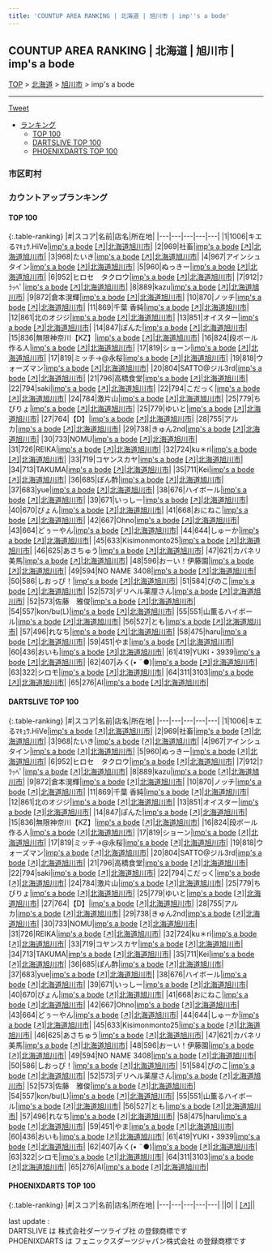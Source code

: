 ```yaml
---
title: 'COUNTUP AREA RANKING | 北海道 | 旭川市 | imp''s a bode'
---
```

## COUNTUP AREA RANKING | 北海道 | 旭川市 | imp's a bode

[TOP](/darts/rank/) > [北海道](/darts/rank/北海道/) > [旭川市](/darts/rank/北海道/旭川市/) > imp's a bode

___

<a href="https://twitter.com/share?ref_src=twsrc%5Etfw" data-text="COUNTUP AREA RANKING | 北海道旭川市imp's a bode" class="twitter-share-button" data-hashtags="DARTSLIVE,PHOENIXDARTS,darts,ダーツ" data-show-count="false">Tweet</a>

* [ランキング](#カウントアップランキング)
    * [TOP 100](#top-100)
    * [DARTSLIVE TOP 100](#dartslive-top-100)
    * [PHOENIXDARTS TOP 100](#phoenixdarts-top-100)

### 市区町村

<ul>

</ul>

### カウントアップランキング

#### TOP 100



{:.table-ranking}
|#|スコア|名前|店名|所在地|
|---|---|---|---|---|
|1|1006|<span class="rank-name-dl">キエるﾏｷｭｳ.HiVe</span>|<a href="/darts/rank/shops/2ed3b1520d9a834f0d9b047a20a7ba1e.html">imp's a bode</a> <a href="https://search.dartslive.com/jp/shop/2ed3b1520d9a834f0d9b047a20a7ba1e">[↗]</a>|<a href="/darts/rank/北海道/旭川市">北海道旭川市</a>|
|2|969|<span class="rank-name-dl">社畜</span>|<a href="/darts/rank/shops/2ed3b1520d9a834f0d9b047a20a7ba1e.html">imp's a bode</a> <a href="https://search.dartslive.com/jp/shop/2ed3b1520d9a834f0d9b047a20a7ba1e">[↗]</a>|<a href="/darts/rank/北海道/旭川市">北海道旭川市</a>|
|3|968|<span class="rank-name-dl">たいき</span>|<a href="/darts/rank/shops/2ed3b1520d9a834f0d9b047a20a7ba1e.html">imp's a bode</a> <a href="https://search.dartslive.com/jp/shop/2ed3b1520d9a834f0d9b047a20a7ba1e">[↗]</a>|<a href="/darts/rank/北海道/旭川市">北海道旭川市</a>|
|4|967|<span class="rank-name-dl">アインシュタイン</span>|<a href="/darts/rank/shops/2ed3b1520d9a834f0d9b047a20a7ba1e.html">imp's a bode</a> <a href="https://search.dartslive.com/jp/shop/2ed3b1520d9a834f0d9b047a20a7ba1e">[↗]</a>|<a href="/darts/rank/北海道/旭川市">北海道旭川市</a>|
|5|960|<span class="rank-name-dl">ぬっきー</span>|<a href="/darts/rank/shops/2ed3b1520d9a834f0d9b047a20a7ba1e.html">imp's a bode</a> <a href="https://search.dartslive.com/jp/shop/2ed3b1520d9a834f0d9b047a20a7ba1e">[↗]</a>|<a href="/darts/rank/北海道/旭川市">北海道旭川市</a>|
|6|952|<span class="rank-name-dl">ヒロセ　タクロウ</span>|<a href="/darts/rank/shops/2ed3b1520d9a834f0d9b047a20a7ba1e.html">imp's a bode</a> <a href="https://search.dartslive.com/jp/shop/2ed3b1520d9a834f0d9b047a20a7ba1e">[↗]</a>|<a href="/darts/rank/北海道/旭川市">北海道旭川市</a>|
|7|912|<span class="rank-name-dl">ﾌﾗｯﾍﾟ</span>|<a href="/darts/rank/shops/2ed3b1520d9a834f0d9b047a20a7ba1e.html">imp's a bode</a> <a href="https://search.dartslive.com/jp/shop/2ed3b1520d9a834f0d9b047a20a7ba1e">[↗]</a>|<a href="/darts/rank/北海道/旭川市">北海道旭川市</a>|
|8|889|<span class="rank-name-dl">kazu</span>|<a href="/darts/rank/shops/2ed3b1520d9a834f0d9b047a20a7ba1e.html">imp's a bode</a> <a href="https://search.dartslive.com/jp/shop/2ed3b1520d9a834f0d9b047a20a7ba1e">[↗]</a>|<a href="/darts/rank/北海道/旭川市">北海道旭川市</a>|
|9|872|<span class="rank-name-dl">倉本滉輝</span>|<a href="/darts/rank/shops/2ed3b1520d9a834f0d9b047a20a7ba1e.html">imp's a bode</a> <a href="https://search.dartslive.com/jp/shop/2ed3b1520d9a834f0d9b047a20a7ba1e">[↗]</a>|<a href="/darts/rank/北海道/旭川市">北海道旭川市</a>|
|10|870|<span class="rank-name-dl">ノッチ</span>|<a href="/darts/rank/shops/2ed3b1520d9a834f0d9b047a20a7ba1e.html">imp's a bode</a> <a href="https://search.dartslive.com/jp/shop/2ed3b1520d9a834f0d9b047a20a7ba1e">[↗]</a>|<a href="/darts/rank/北海道/旭川市">北海道旭川市</a>|
|11|869|<span class="rank-name-dl">千葉 香純</span>|<a href="/darts/rank/shops/2ed3b1520d9a834f0d9b047a20a7ba1e.html">imp's a bode</a> <a href="https://search.dartslive.com/jp/shop/2ed3b1520d9a834f0d9b047a20a7ba1e">[↗]</a>|<a href="/darts/rank/北海道/旭川市">北海道旭川市</a>|
|12|861|<span class="rank-name-dl">北のオジジ</span>|<a href="/darts/rank/shops/2ed3b1520d9a834f0d9b047a20a7ba1e.html">imp's a bode</a> <a href="https://search.dartslive.com/jp/shop/2ed3b1520d9a834f0d9b047a20a7ba1e">[↗]</a>|<a href="/darts/rank/北海道/旭川市">北海道旭川市</a>|
|13|851|<span class="rank-name-dl">オイスター</span>|<a href="/darts/rank/shops/2ed3b1520d9a834f0d9b047a20a7ba1e.html">imp's a bode</a> <a href="https://search.dartslive.com/jp/shop/2ed3b1520d9a834f0d9b047a20a7ba1e">[↗]</a>|<a href="/darts/rank/北海道/旭川市">北海道旭川市</a>|
|14|847|<span class="rank-name-dl">ぽんた</span>|<a href="/darts/rank/shops/2ed3b1520d9a834f0d9b047a20a7ba1e.html">imp's a bode</a> <a href="https://search.dartslive.com/jp/shop/2ed3b1520d9a834f0d9b047a20a7ba1e">[↗]</a>|<a href="/darts/rank/北海道/旭川市">北海道旭川市</a>|
|15|836|<span class="rank-name-dl">無限神奈川【KZ】</span>|<a href="/darts/rank/shops/2ed3b1520d9a834f0d9b047a20a7ba1e.html">imp's a bode</a> <a href="https://search.dartslive.com/jp/shop/2ed3b1520d9a834f0d9b047a20a7ba1e">[↗]</a>|<a href="/darts/rank/北海道/旭川市">北海道旭川市</a>|
|16|824|<span class="rank-name-dl">段ボール作る人</span>|<a href="/darts/rank/shops/2ed3b1520d9a834f0d9b047a20a7ba1e.html">imp's a bode</a> <a href="https://search.dartslive.com/jp/shop/2ed3b1520d9a834f0d9b047a20a7ba1e">[↗]</a>|<a href="/darts/rank/北海道/旭川市">北海道旭川市</a>|
|17|819|<span class="rank-name-dl">ショーン</span>|<a href="/darts/rank/shops/2ed3b1520d9a834f0d9b047a20a7ba1e.html">imp's a bode</a> <a href="https://search.dartslive.com/jp/shop/2ed3b1520d9a834f0d9b047a20a7ba1e">[↗]</a>|<a href="/darts/rank/北海道/旭川市">北海道旭川市</a>|
|17|819|<span class="rank-name-dl">ミッチ→@永桜</span>|<a href="/darts/rank/shops/2ed3b1520d9a834f0d9b047a20a7ba1e.html">imp's a bode</a> <a href="https://search.dartslive.com/jp/shop/2ed3b1520d9a834f0d9b047a20a7ba1e">[↗]</a>|<a href="/darts/rank/北海道/旭川市">北海道旭川市</a>|
|19|818|<span class="rank-name-dl">ウォーズマン</span>|<a href="/darts/rank/shops/2ed3b1520d9a834f0d9b047a20a7ba1e.html">imp's a bode</a> <a href="https://search.dartslive.com/jp/shop/2ed3b1520d9a834f0d9b047a20a7ba1e">[↗]</a>|<a href="/darts/rank/北海道/旭川市">北海道旭川市</a>|
|20|804|<span class="rank-name-dl">SATTO@ジル3rd</span>|<a href="/darts/rank/shops/2ed3b1520d9a834f0d9b047a20a7ba1e.html">imp's a bode</a> <a href="https://search.dartslive.com/jp/shop/2ed3b1520d9a834f0d9b047a20a7ba1e">[↗]</a>|<a href="/darts/rank/北海道/旭川市">北海道旭川市</a>|
|21|796|<span class="rank-name-dl">高橋食堂</span>|<a href="/darts/rank/shops/2ed3b1520d9a834f0d9b047a20a7ba1e.html">imp's a bode</a> <a href="https://search.dartslive.com/jp/shop/2ed3b1520d9a834f0d9b047a20a7ba1e">[↗]</a>|<a href="/darts/rank/北海道/旭川市">北海道旭川市</a>|
|22|794|<span class="rank-name-dl">saki</span>|<a href="/darts/rank/shops/2ed3b1520d9a834f0d9b047a20a7ba1e.html">imp's a bode</a> <a href="https://search.dartslive.com/jp/shop/2ed3b1520d9a834f0d9b047a20a7ba1e">[↗]</a>|<a href="/darts/rank/北海道/旭川市">北海道旭川市</a>|
|22|794|<span class="rank-name-dl">こだっく</span>|<a href="/darts/rank/shops/2ed3b1520d9a834f0d9b047a20a7ba1e.html">imp's a bode</a> <a href="https://search.dartslive.com/jp/shop/2ed3b1520d9a834f0d9b047a20a7ba1e">[↗]</a>|<a href="/darts/rank/北海道/旭川市">北海道旭川市</a>|
|24|784|<span class="rank-name-dl">激片山</span>|<a href="/darts/rank/shops/2ed3b1520d9a834f0d9b047a20a7ba1e.html">imp's a bode</a> <a href="https://search.dartslive.com/jp/shop/2ed3b1520d9a834f0d9b047a20a7ba1e">[↗]</a>|<a href="/darts/rank/北海道/旭川市">北海道旭川市</a>|
|25|779|<span class="rank-name-dl">ちびりょ</span>|<a href="/darts/rank/shops/2ed3b1520d9a834f0d9b047a20a7ba1e.html">imp's a bode</a> <a href="https://search.dartslive.com/jp/shop/2ed3b1520d9a834f0d9b047a20a7ba1e">[↗]</a>|<a href="/darts/rank/北海道/旭川市">北海道旭川市</a>|
|25|779|<span class="rank-name-dl">ゆいと</span>|<a href="/darts/rank/shops/2ed3b1520d9a834f0d9b047a20a7ba1e.html">imp's a bode</a> <a href="https://search.dartslive.com/jp/shop/2ed3b1520d9a834f0d9b047a20a7ba1e">[↗]</a>|<a href="/darts/rank/北海道/旭川市">北海道旭川市</a>|
|27|764|<span class="rank-name-dl">【D】</span>|<a href="/darts/rank/shops/2ed3b1520d9a834f0d9b047a20a7ba1e.html">imp's a bode</a> <a href="https://search.dartslive.com/jp/shop/2ed3b1520d9a834f0d9b047a20a7ba1e">[↗]</a>|<a href="/darts/rank/北海道/旭川市">北海道旭川市</a>|
|28|755|<span class="rank-name-dl">アルカ</span>|<a href="/darts/rank/shops/2ed3b1520d9a834f0d9b047a20a7ba1e.html">imp's a bode</a> <a href="https://search.dartslive.com/jp/shop/2ed3b1520d9a834f0d9b047a20a7ba1e">[↗]</a>|<a href="/darts/rank/北海道/旭川市">北海道旭川市</a>|
|29|738|<span class="rank-name-dl">きゅん2nd</span>|<a href="/darts/rank/shops/2ed3b1520d9a834f0d9b047a20a7ba1e.html">imp's a bode</a> <a href="https://search.dartslive.com/jp/shop/2ed3b1520d9a834f0d9b047a20a7ba1e">[↗]</a>|<a href="/darts/rank/北海道/旭川市">北海道旭川市</a>|
|30|733|<span class="rank-name-dl">NOMU</span>|<a href="/darts/rank/shops/2ed3b1520d9a834f0d9b047a20a7ba1e.html">imp's a bode</a> <a href="https://search.dartslive.com/jp/shop/2ed3b1520d9a834f0d9b047a20a7ba1e">[↗]</a>|<a href="/darts/rank/北海道/旭川市">北海道旭川市</a>|
|31|726|<span class="rank-name-dl">REIKA</span>|<a href="/darts/rank/shops/2ed3b1520d9a834f0d9b047a20a7ba1e.html">imp's a bode</a> <a href="https://search.dartslive.com/jp/shop/2ed3b1520d9a834f0d9b047a20a7ba1e">[↗]</a>|<a href="/darts/rank/北海道/旭川市">北海道旭川市</a>|
|32|724|<span class="rank-name-dl">ku＊ri</span>|<a href="/darts/rank/shops/2ed3b1520d9a834f0d9b047a20a7ba1e.html">imp's a bode</a> <a href="https://search.dartslive.com/jp/shop/2ed3b1520d9a834f0d9b047a20a7ba1e">[↗]</a>|<a href="/darts/rank/北海道/旭川市">北海道旭川市</a>|
|33|719|<span class="rank-name-dl">コヤンスカヤ</span>|<a href="/darts/rank/shops/2ed3b1520d9a834f0d9b047a20a7ba1e.html">imp's a bode</a> <a href="https://search.dartslive.com/jp/shop/2ed3b1520d9a834f0d9b047a20a7ba1e">[↗]</a>|<a href="/darts/rank/北海道/旭川市">北海道旭川市</a>|
|34|713|<span class="rank-name-dl">TAKUMA</span>|<a href="/darts/rank/shops/2ed3b1520d9a834f0d9b047a20a7ba1e.html">imp's a bode</a> <a href="https://search.dartslive.com/jp/shop/2ed3b1520d9a834f0d9b047a20a7ba1e">[↗]</a>|<a href="/darts/rank/北海道/旭川市">北海道旭川市</a>|
|35|711|<span class="rank-name-dl">Kei</span>|<a href="/darts/rank/shops/2ed3b1520d9a834f0d9b047a20a7ba1e.html">imp's a bode</a> <a href="https://search.dartslive.com/jp/shop/2ed3b1520d9a834f0d9b047a20a7ba1e">[↗]</a>|<a href="/darts/rank/北海道/旭川市">北海道旭川市</a>|
|36|685|<span class="rank-name-dl">ぽん酢</span>|<a href="/darts/rank/shops/2ed3b1520d9a834f0d9b047a20a7ba1e.html">imp's a bode</a> <a href="https://search.dartslive.com/jp/shop/2ed3b1520d9a834f0d9b047a20a7ba1e">[↗]</a>|<a href="/darts/rank/北海道/旭川市">北海道旭川市</a>|
|37|683|<span class="rank-name-dl">yue</span>|<a href="/darts/rank/shops/2ed3b1520d9a834f0d9b047a20a7ba1e.html">imp's a bode</a> <a href="https://search.dartslive.com/jp/shop/2ed3b1520d9a834f0d9b047a20a7ba1e">[↗]</a>|<a href="/darts/rank/北海道/旭川市">北海道旭川市</a>|
|38|676|<span class="rank-name-dl">ハイボール</span>|<a href="/darts/rank/shops/2ed3b1520d9a834f0d9b047a20a7ba1e.html">imp's a bode</a> <a href="https://search.dartslive.com/jp/shop/2ed3b1520d9a834f0d9b047a20a7ba1e">[↗]</a>|<a href="/darts/rank/北海道/旭川市">北海道旭川市</a>|
|39|671|<span class="rank-name-dl">いっしー</span>|<a href="/darts/rank/shops/2ed3b1520d9a834f0d9b047a20a7ba1e.html">imp's a bode</a> <a href="https://search.dartslive.com/jp/shop/2ed3b1520d9a834f0d9b047a20a7ba1e">[↗]</a>|<a href="/darts/rank/北海道/旭川市">北海道旭川市</a>|
|40|670|<span class="rank-name-dl">ぴょん</span>|<a href="/darts/rank/shops/2ed3b1520d9a834f0d9b047a20a7ba1e.html">imp's a bode</a> <a href="https://search.dartslive.com/jp/shop/2ed3b1520d9a834f0d9b047a20a7ba1e">[↗]</a>|<a href="/darts/rank/北海道/旭川市">北海道旭川市</a>|
|41|668|<span class="rank-name-dl">おにねこ</span>|<a href="/darts/rank/shops/2ed3b1520d9a834f0d9b047a20a7ba1e.html">imp's a bode</a> <a href="https://search.dartslive.com/jp/shop/2ed3b1520d9a834f0d9b047a20a7ba1e">[↗]</a>|<a href="/darts/rank/北海道/旭川市">北海道旭川市</a>|
|42|667|<span class="rank-name-dl">Ohno</span>|<a href="/darts/rank/shops/2ed3b1520d9a834f0d9b047a20a7ba1e.html">imp's a bode</a> <a href="https://search.dartslive.com/jp/shop/2ed3b1520d9a834f0d9b047a20a7ba1e">[↗]</a>|<a href="/darts/rank/北海道/旭川市">北海道旭川市</a>|
|43|664|<span class="rank-name-dl">どぅーやん</span>|<a href="/darts/rank/shops/2ed3b1520d9a834f0d9b047a20a7ba1e.html">imp's a bode</a> <a href="https://search.dartslive.com/jp/shop/2ed3b1520d9a834f0d9b047a20a7ba1e">[↗]</a>|<a href="/darts/rank/北海道/旭川市">北海道旭川市</a>|
|44|644|<span class="rank-name-dl">しゅーか</span>|<a href="/darts/rank/shops/2ed3b1520d9a834f0d9b047a20a7ba1e.html">imp's a bode</a> <a href="https://search.dartslive.com/jp/shop/2ed3b1520d9a834f0d9b047a20a7ba1e">[↗]</a>|<a href="/darts/rank/北海道/旭川市">北海道旭川市</a>|
|45|633|<span class="rank-name-dl">Kisimonmonto25</span>|<a href="/darts/rank/shops/2ed3b1520d9a834f0d9b047a20a7ba1e.html">imp's a bode</a> <a href="https://search.dartslive.com/jp/shop/2ed3b1520d9a834f0d9b047a20a7ba1e">[↗]</a>|<a href="/darts/rank/北海道/旭川市">北海道旭川市</a>|
|46|625|<span class="rank-name-dl">あさちゅう</span>|<a href="/darts/rank/shops/2ed3b1520d9a834f0d9b047a20a7ba1e.html">imp's a bode</a> <a href="https://search.dartslive.com/jp/shop/2ed3b1520d9a834f0d9b047a20a7ba1e">[↗]</a>|<a href="/darts/rank/北海道/旭川市">北海道旭川市</a>|
|47|621|<span class="rank-name-dl">カバネリ 美馬</span>|<a href="/darts/rank/shops/2ed3b1520d9a834f0d9b047a20a7ba1e.html">imp's a bode</a> <a href="https://search.dartslive.com/jp/shop/2ed3b1520d9a834f0d9b047a20a7ba1e">[↗]</a>|<a href="/darts/rank/北海道/旭川市">北海道旭川市</a>|
|48|596|<span class="rank-name-dl">おーい！伊藤園</span>|<a href="/darts/rank/shops/2ed3b1520d9a834f0d9b047a20a7ba1e.html">imp's a bode</a> <a href="https://search.dartslive.com/jp/shop/2ed3b1520d9a834f0d9b047a20a7ba1e">[↗]</a>|<a href="/darts/rank/北海道/旭川市">北海道旭川市</a>|
|49|594|<span class="rank-name-dl">NO NAME 3408</span>|<a href="/darts/rank/shops/2ed3b1520d9a834f0d9b047a20a7ba1e.html">imp's a bode</a> <a href="https://search.dartslive.com/jp/shop/2ed3b1520d9a834f0d9b047a20a7ba1e">[↗]</a>|<a href="/darts/rank/北海道/旭川市">北海道旭川市</a>|
|50|586|<span class="rank-name-dl">しおっぴ！</span>|<a href="/darts/rank/shops/2ed3b1520d9a834f0d9b047a20a7ba1e.html">imp's a bode</a> <a href="https://search.dartslive.com/jp/shop/2ed3b1520d9a834f0d9b047a20a7ba1e">[↗]</a>|<a href="/darts/rank/北海道/旭川市">北海道旭川市</a>|
|51|584|<span class="rank-name-dl">ぴのこ</span>|<a href="/darts/rank/shops/2ed3b1520d9a834f0d9b047a20a7ba1e.html">imp's a bode</a> <a href="https://search.dartslive.com/jp/shop/2ed3b1520d9a834f0d9b047a20a7ba1e">[↗]</a>|<a href="/darts/rank/北海道/旭川市">北海道旭川市</a>|
|52|573|<span class="rank-name-dl">デリヘル薬屋さん</span>|<a href="/darts/rank/shops/2ed3b1520d9a834f0d9b047a20a7ba1e.html">imp's a bode</a> <a href="https://search.dartslive.com/jp/shop/2ed3b1520d9a834f0d9b047a20a7ba1e">[↗]</a>|<a href="/darts/rank/北海道/旭川市">北海道旭川市</a>|
|52|573|<span class="rank-name-dl">佐藤　雅俊</span>|<a href="/darts/rank/shops/2ed3b1520d9a834f0d9b047a20a7ba1e.html">imp's a bode</a> <a href="https://search.dartslive.com/jp/shop/2ed3b1520d9a834f0d9b047a20a7ba1e">[↗]</a>|<a href="/darts/rank/北海道/旭川市">北海道旭川市</a>|
|54|557|<span class="rank-name-dl">kon/bu(L)</span>|<a href="/darts/rank/shops/2ed3b1520d9a834f0d9b047a20a7ba1e.html">imp's a bode</a> <a href="https://search.dartslive.com/jp/shop/2ed3b1520d9a834f0d9b047a20a7ba1e">[↗]</a>|<a href="/darts/rank/北海道/旭川市">北海道旭川市</a>|
|55|551|<span class="rank-name-dl">山薫るハイボール</span>|<a href="/darts/rank/shops/2ed3b1520d9a834f0d9b047a20a7ba1e.html">imp's a bode</a> <a href="https://search.dartslive.com/jp/shop/2ed3b1520d9a834f0d9b047a20a7ba1e">[↗]</a>|<a href="/darts/rank/北海道/旭川市">北海道旭川市</a>|
|56|527|<span class="rank-name-dl">とも</span>|<a href="/darts/rank/shops/2ed3b1520d9a834f0d9b047a20a7ba1e.html">imp's a bode</a> <a href="https://search.dartslive.com/jp/shop/2ed3b1520d9a834f0d9b047a20a7ba1e">[↗]</a>|<a href="/darts/rank/北海道/旭川市">北海道旭川市</a>|
|57|496|<span class="rank-name-dl">れなち</span>|<a href="/darts/rank/shops/2ed3b1520d9a834f0d9b047a20a7ba1e.html">imp's a bode</a> <a href="https://search.dartslive.com/jp/shop/2ed3b1520d9a834f0d9b047a20a7ba1e">[↗]</a>|<a href="/darts/rank/北海道/旭川市">北海道旭川市</a>|
|58|475|<span class="rank-name-dl">haru</span>|<a href="/darts/rank/shops/2ed3b1520d9a834f0d9b047a20a7ba1e.html">imp's a bode</a> <a href="https://search.dartslive.com/jp/shop/2ed3b1520d9a834f0d9b047a20a7ba1e">[↗]</a>|<a href="/darts/rank/北海道/旭川市">北海道旭川市</a>|
|59|451|<span class="rank-name-dl">やま</span>|<a href="/darts/rank/shops/2ed3b1520d9a834f0d9b047a20a7ba1e.html">imp's a bode</a> <a href="https://search.dartslive.com/jp/shop/2ed3b1520d9a834f0d9b047a20a7ba1e">[↗]</a>|<a href="/darts/rank/北海道/旭川市">北海道旭川市</a>|
|60|436|<span class="rank-name-dl">おいも</span>|<a href="/darts/rank/shops/2ed3b1520d9a834f0d9b047a20a7ba1e.html">imp's a bode</a> <a href="https://search.dartslive.com/jp/shop/2ed3b1520d9a834f0d9b047a20a7ba1e">[↗]</a>|<a href="/darts/rank/北海道/旭川市">北海道旭川市</a>|
|61|419|<span class="rank-name-dl">YUKI・3939</span>|<a href="/darts/rank/shops/2ed3b1520d9a834f0d9b047a20a7ba1e.html">imp's a bode</a> <a href="https://search.dartslive.com/jp/shop/2ed3b1520d9a834f0d9b047a20a7ba1e">[↗]</a>|<a href="/darts/rank/北海道/旭川市">北海道旭川市</a>|
|62|407|<span class="rank-name-dl">みく(• ¨●)</span>|<a href="/darts/rank/shops/2ed3b1520d9a834f0d9b047a20a7ba1e.html">imp's a bode</a> <a href="https://search.dartslive.com/jp/shop/2ed3b1520d9a834f0d9b047a20a7ba1e">[↗]</a>|<a href="/darts/rank/北海道/旭川市">北海道旭川市</a>|
|63|322|<span class="rank-name-dl">シロモ</span>|<a href="/darts/rank/shops/2ed3b1520d9a834f0d9b047a20a7ba1e.html">imp's a bode</a> <a href="https://search.dartslive.com/jp/shop/2ed3b1520d9a834f0d9b047a20a7ba1e">[↗]</a>|<a href="/darts/rank/北海道/旭川市">北海道旭川市</a>|
|64|311|<span class="rank-name-dl">3103</span>|<a href="/darts/rank/shops/2ed3b1520d9a834f0d9b047a20a7ba1e.html">imp's a bode</a> <a href="https://search.dartslive.com/jp/shop/2ed3b1520d9a834f0d9b047a20a7ba1e">[↗]</a>|<a href="/darts/rank/北海道/旭川市">北海道旭川市</a>|
|65|276|<span class="rank-name-dl">AI</span>|<a href="/darts/rank/shops/2ed3b1520d9a834f0d9b047a20a7ba1e.html">imp's a bode</a> <a href="https://search.dartslive.com/jp/shop/2ed3b1520d9a834f0d9b047a20a7ba1e">[↗]</a>|<a href="/darts/rank/北海道/旭川市">北海道旭川市</a>|


#### DARTSLIVE TOP 100



{:.table-ranking}
|#|スコア|名前|店名|所在地|
|---|---|---|---|---|
|1|1006|<span class="rank-name-dl">キエるﾏｷｭｳ.HiVe</span>|<a href="/darts/rank/shops/2ed3b1520d9a834f0d9b047a20a7ba1e.html">imp's a bode</a> <a href="https://search.dartslive.com/jp/shop/2ed3b1520d9a834f0d9b047a20a7ba1e">[↗]</a>|<a href="/darts/rank/北海道/旭川市">北海道旭川市</a>|
|2|969|<span class="rank-name-dl">社畜</span>|<a href="/darts/rank/shops/2ed3b1520d9a834f0d9b047a20a7ba1e.html">imp's a bode</a> <a href="https://search.dartslive.com/jp/shop/2ed3b1520d9a834f0d9b047a20a7ba1e">[↗]</a>|<a href="/darts/rank/北海道/旭川市">北海道旭川市</a>|
|3|968|<span class="rank-name-dl">たいき</span>|<a href="/darts/rank/shops/2ed3b1520d9a834f0d9b047a20a7ba1e.html">imp's a bode</a> <a href="https://search.dartslive.com/jp/shop/2ed3b1520d9a834f0d9b047a20a7ba1e">[↗]</a>|<a href="/darts/rank/北海道/旭川市">北海道旭川市</a>|
|4|967|<span class="rank-name-dl">アインシュタイン</span>|<a href="/darts/rank/shops/2ed3b1520d9a834f0d9b047a20a7ba1e.html">imp's a bode</a> <a href="https://search.dartslive.com/jp/shop/2ed3b1520d9a834f0d9b047a20a7ba1e">[↗]</a>|<a href="/darts/rank/北海道/旭川市">北海道旭川市</a>|
|5|960|<span class="rank-name-dl">ぬっきー</span>|<a href="/darts/rank/shops/2ed3b1520d9a834f0d9b047a20a7ba1e.html">imp's a bode</a> <a href="https://search.dartslive.com/jp/shop/2ed3b1520d9a834f0d9b047a20a7ba1e">[↗]</a>|<a href="/darts/rank/北海道/旭川市">北海道旭川市</a>|
|6|952|<span class="rank-name-dl">ヒロセ　タクロウ</span>|<a href="/darts/rank/shops/2ed3b1520d9a834f0d9b047a20a7ba1e.html">imp's a bode</a> <a href="https://search.dartslive.com/jp/shop/2ed3b1520d9a834f0d9b047a20a7ba1e">[↗]</a>|<a href="/darts/rank/北海道/旭川市">北海道旭川市</a>|
|7|912|<span class="rank-name-dl">ﾌﾗｯﾍﾟ</span>|<a href="/darts/rank/shops/2ed3b1520d9a834f0d9b047a20a7ba1e.html">imp's a bode</a> <a href="https://search.dartslive.com/jp/shop/2ed3b1520d9a834f0d9b047a20a7ba1e">[↗]</a>|<a href="/darts/rank/北海道/旭川市">北海道旭川市</a>|
|8|889|<span class="rank-name-dl">kazu</span>|<a href="/darts/rank/shops/2ed3b1520d9a834f0d9b047a20a7ba1e.html">imp's a bode</a> <a href="https://search.dartslive.com/jp/shop/2ed3b1520d9a834f0d9b047a20a7ba1e">[↗]</a>|<a href="/darts/rank/北海道/旭川市">北海道旭川市</a>|
|9|872|<span class="rank-name-dl">倉本滉輝</span>|<a href="/darts/rank/shops/2ed3b1520d9a834f0d9b047a20a7ba1e.html">imp's a bode</a> <a href="https://search.dartslive.com/jp/shop/2ed3b1520d9a834f0d9b047a20a7ba1e">[↗]</a>|<a href="/darts/rank/北海道/旭川市">北海道旭川市</a>|
|10|870|<span class="rank-name-dl">ノッチ</span>|<a href="/darts/rank/shops/2ed3b1520d9a834f0d9b047a20a7ba1e.html">imp's a bode</a> <a href="https://search.dartslive.com/jp/shop/2ed3b1520d9a834f0d9b047a20a7ba1e">[↗]</a>|<a href="/darts/rank/北海道/旭川市">北海道旭川市</a>|
|11|869|<span class="rank-name-dl">千葉 香純</span>|<a href="/darts/rank/shops/2ed3b1520d9a834f0d9b047a20a7ba1e.html">imp's a bode</a> <a href="https://search.dartslive.com/jp/shop/2ed3b1520d9a834f0d9b047a20a7ba1e">[↗]</a>|<a href="/darts/rank/北海道/旭川市">北海道旭川市</a>|
|12|861|<span class="rank-name-dl">北のオジジ</span>|<a href="/darts/rank/shops/2ed3b1520d9a834f0d9b047a20a7ba1e.html">imp's a bode</a> <a href="https://search.dartslive.com/jp/shop/2ed3b1520d9a834f0d9b047a20a7ba1e">[↗]</a>|<a href="/darts/rank/北海道/旭川市">北海道旭川市</a>|
|13|851|<span class="rank-name-dl">オイスター</span>|<a href="/darts/rank/shops/2ed3b1520d9a834f0d9b047a20a7ba1e.html">imp's a bode</a> <a href="https://search.dartslive.com/jp/shop/2ed3b1520d9a834f0d9b047a20a7ba1e">[↗]</a>|<a href="/darts/rank/北海道/旭川市">北海道旭川市</a>|
|14|847|<span class="rank-name-dl">ぽんた</span>|<a href="/darts/rank/shops/2ed3b1520d9a834f0d9b047a20a7ba1e.html">imp's a bode</a> <a href="https://search.dartslive.com/jp/shop/2ed3b1520d9a834f0d9b047a20a7ba1e">[↗]</a>|<a href="/darts/rank/北海道/旭川市">北海道旭川市</a>|
|15|836|<span class="rank-name-dl">無限神奈川【KZ】</span>|<a href="/darts/rank/shops/2ed3b1520d9a834f0d9b047a20a7ba1e.html">imp's a bode</a> <a href="https://search.dartslive.com/jp/shop/2ed3b1520d9a834f0d9b047a20a7ba1e">[↗]</a>|<a href="/darts/rank/北海道/旭川市">北海道旭川市</a>|
|16|824|<span class="rank-name-dl">段ボール作る人</span>|<a href="/darts/rank/shops/2ed3b1520d9a834f0d9b047a20a7ba1e.html">imp's a bode</a> <a href="https://search.dartslive.com/jp/shop/2ed3b1520d9a834f0d9b047a20a7ba1e">[↗]</a>|<a href="/darts/rank/北海道/旭川市">北海道旭川市</a>|
|17|819|<span class="rank-name-dl">ショーン</span>|<a href="/darts/rank/shops/2ed3b1520d9a834f0d9b047a20a7ba1e.html">imp's a bode</a> <a href="https://search.dartslive.com/jp/shop/2ed3b1520d9a834f0d9b047a20a7ba1e">[↗]</a>|<a href="/darts/rank/北海道/旭川市">北海道旭川市</a>|
|17|819|<span class="rank-name-dl">ミッチ→@永桜</span>|<a href="/darts/rank/shops/2ed3b1520d9a834f0d9b047a20a7ba1e.html">imp's a bode</a> <a href="https://search.dartslive.com/jp/shop/2ed3b1520d9a834f0d9b047a20a7ba1e">[↗]</a>|<a href="/darts/rank/北海道/旭川市">北海道旭川市</a>|
|19|818|<span class="rank-name-dl">ウォーズマン</span>|<a href="/darts/rank/shops/2ed3b1520d9a834f0d9b047a20a7ba1e.html">imp's a bode</a> <a href="https://search.dartslive.com/jp/shop/2ed3b1520d9a834f0d9b047a20a7ba1e">[↗]</a>|<a href="/darts/rank/北海道/旭川市">北海道旭川市</a>|
|20|804|<span class="rank-name-dl">SATTO@ジル3rd</span>|<a href="/darts/rank/shops/2ed3b1520d9a834f0d9b047a20a7ba1e.html">imp's a bode</a> <a href="https://search.dartslive.com/jp/shop/2ed3b1520d9a834f0d9b047a20a7ba1e">[↗]</a>|<a href="/darts/rank/北海道/旭川市">北海道旭川市</a>|
|21|796|<span class="rank-name-dl">高橋食堂</span>|<a href="/darts/rank/shops/2ed3b1520d9a834f0d9b047a20a7ba1e.html">imp's a bode</a> <a href="https://search.dartslive.com/jp/shop/2ed3b1520d9a834f0d9b047a20a7ba1e">[↗]</a>|<a href="/darts/rank/北海道/旭川市">北海道旭川市</a>|
|22|794|<span class="rank-name-dl">saki</span>|<a href="/darts/rank/shops/2ed3b1520d9a834f0d9b047a20a7ba1e.html">imp's a bode</a> <a href="https://search.dartslive.com/jp/shop/2ed3b1520d9a834f0d9b047a20a7ba1e">[↗]</a>|<a href="/darts/rank/北海道/旭川市">北海道旭川市</a>|
|22|794|<span class="rank-name-dl">こだっく</span>|<a href="/darts/rank/shops/2ed3b1520d9a834f0d9b047a20a7ba1e.html">imp's a bode</a> <a href="https://search.dartslive.com/jp/shop/2ed3b1520d9a834f0d9b047a20a7ba1e">[↗]</a>|<a href="/darts/rank/北海道/旭川市">北海道旭川市</a>|
|24|784|<span class="rank-name-dl">激片山</span>|<a href="/darts/rank/shops/2ed3b1520d9a834f0d9b047a20a7ba1e.html">imp's a bode</a> <a href="https://search.dartslive.com/jp/shop/2ed3b1520d9a834f0d9b047a20a7ba1e">[↗]</a>|<a href="/darts/rank/北海道/旭川市">北海道旭川市</a>|
|25|779|<span class="rank-name-dl">ちびりょ</span>|<a href="/darts/rank/shops/2ed3b1520d9a834f0d9b047a20a7ba1e.html">imp's a bode</a> <a href="https://search.dartslive.com/jp/shop/2ed3b1520d9a834f0d9b047a20a7ba1e">[↗]</a>|<a href="/darts/rank/北海道/旭川市">北海道旭川市</a>|
|25|779|<span class="rank-name-dl">ゆいと</span>|<a href="/darts/rank/shops/2ed3b1520d9a834f0d9b047a20a7ba1e.html">imp's a bode</a> <a href="https://search.dartslive.com/jp/shop/2ed3b1520d9a834f0d9b047a20a7ba1e">[↗]</a>|<a href="/darts/rank/北海道/旭川市">北海道旭川市</a>|
|27|764|<span class="rank-name-dl">【D】</span>|<a href="/darts/rank/shops/2ed3b1520d9a834f0d9b047a20a7ba1e.html">imp's a bode</a> <a href="https://search.dartslive.com/jp/shop/2ed3b1520d9a834f0d9b047a20a7ba1e">[↗]</a>|<a href="/darts/rank/北海道/旭川市">北海道旭川市</a>|
|28|755|<span class="rank-name-dl">アルカ</span>|<a href="/darts/rank/shops/2ed3b1520d9a834f0d9b047a20a7ba1e.html">imp's a bode</a> <a href="https://search.dartslive.com/jp/shop/2ed3b1520d9a834f0d9b047a20a7ba1e">[↗]</a>|<a href="/darts/rank/北海道/旭川市">北海道旭川市</a>|
|29|738|<span class="rank-name-dl">きゅん2nd</span>|<a href="/darts/rank/shops/2ed3b1520d9a834f0d9b047a20a7ba1e.html">imp's a bode</a> <a href="https://search.dartslive.com/jp/shop/2ed3b1520d9a834f0d9b047a20a7ba1e">[↗]</a>|<a href="/darts/rank/北海道/旭川市">北海道旭川市</a>|
|30|733|<span class="rank-name-dl">NOMU</span>|<a href="/darts/rank/shops/2ed3b1520d9a834f0d9b047a20a7ba1e.html">imp's a bode</a> <a href="https://search.dartslive.com/jp/shop/2ed3b1520d9a834f0d9b047a20a7ba1e">[↗]</a>|<a href="/darts/rank/北海道/旭川市">北海道旭川市</a>|
|31|726|<span class="rank-name-dl">REIKA</span>|<a href="/darts/rank/shops/2ed3b1520d9a834f0d9b047a20a7ba1e.html">imp's a bode</a> <a href="https://search.dartslive.com/jp/shop/2ed3b1520d9a834f0d9b047a20a7ba1e">[↗]</a>|<a href="/darts/rank/北海道/旭川市">北海道旭川市</a>|
|32|724|<span class="rank-name-dl">ku＊ri</span>|<a href="/darts/rank/shops/2ed3b1520d9a834f0d9b047a20a7ba1e.html">imp's a bode</a> <a href="https://search.dartslive.com/jp/shop/2ed3b1520d9a834f0d9b047a20a7ba1e">[↗]</a>|<a href="/darts/rank/北海道/旭川市">北海道旭川市</a>|
|33|719|<span class="rank-name-dl">コヤンスカヤ</span>|<a href="/darts/rank/shops/2ed3b1520d9a834f0d9b047a20a7ba1e.html">imp's a bode</a> <a href="https://search.dartslive.com/jp/shop/2ed3b1520d9a834f0d9b047a20a7ba1e">[↗]</a>|<a href="/darts/rank/北海道/旭川市">北海道旭川市</a>|
|34|713|<span class="rank-name-dl">TAKUMA</span>|<a href="/darts/rank/shops/2ed3b1520d9a834f0d9b047a20a7ba1e.html">imp's a bode</a> <a href="https://search.dartslive.com/jp/shop/2ed3b1520d9a834f0d9b047a20a7ba1e">[↗]</a>|<a href="/darts/rank/北海道/旭川市">北海道旭川市</a>|
|35|711|<span class="rank-name-dl">Kei</span>|<a href="/darts/rank/shops/2ed3b1520d9a834f0d9b047a20a7ba1e.html">imp's a bode</a> <a href="https://search.dartslive.com/jp/shop/2ed3b1520d9a834f0d9b047a20a7ba1e">[↗]</a>|<a href="/darts/rank/北海道/旭川市">北海道旭川市</a>|
|36|685|<span class="rank-name-dl">ぽん酢</span>|<a href="/darts/rank/shops/2ed3b1520d9a834f0d9b047a20a7ba1e.html">imp's a bode</a> <a href="https://search.dartslive.com/jp/shop/2ed3b1520d9a834f0d9b047a20a7ba1e">[↗]</a>|<a href="/darts/rank/北海道/旭川市">北海道旭川市</a>|
|37|683|<span class="rank-name-dl">yue</span>|<a href="/darts/rank/shops/2ed3b1520d9a834f0d9b047a20a7ba1e.html">imp's a bode</a> <a href="https://search.dartslive.com/jp/shop/2ed3b1520d9a834f0d9b047a20a7ba1e">[↗]</a>|<a href="/darts/rank/北海道/旭川市">北海道旭川市</a>|
|38|676|<span class="rank-name-dl">ハイボール</span>|<a href="/darts/rank/shops/2ed3b1520d9a834f0d9b047a20a7ba1e.html">imp's a bode</a> <a href="https://search.dartslive.com/jp/shop/2ed3b1520d9a834f0d9b047a20a7ba1e">[↗]</a>|<a href="/darts/rank/北海道/旭川市">北海道旭川市</a>|
|39|671|<span class="rank-name-dl">いっしー</span>|<a href="/darts/rank/shops/2ed3b1520d9a834f0d9b047a20a7ba1e.html">imp's a bode</a> <a href="https://search.dartslive.com/jp/shop/2ed3b1520d9a834f0d9b047a20a7ba1e">[↗]</a>|<a href="/darts/rank/北海道/旭川市">北海道旭川市</a>|
|40|670|<span class="rank-name-dl">ぴょん</span>|<a href="/darts/rank/shops/2ed3b1520d9a834f0d9b047a20a7ba1e.html">imp's a bode</a> <a href="https://search.dartslive.com/jp/shop/2ed3b1520d9a834f0d9b047a20a7ba1e">[↗]</a>|<a href="/darts/rank/北海道/旭川市">北海道旭川市</a>|
|41|668|<span class="rank-name-dl">おにねこ</span>|<a href="/darts/rank/shops/2ed3b1520d9a834f0d9b047a20a7ba1e.html">imp's a bode</a> <a href="https://search.dartslive.com/jp/shop/2ed3b1520d9a834f0d9b047a20a7ba1e">[↗]</a>|<a href="/darts/rank/北海道/旭川市">北海道旭川市</a>|
|42|667|<span class="rank-name-dl">Ohno</span>|<a href="/darts/rank/shops/2ed3b1520d9a834f0d9b047a20a7ba1e.html">imp's a bode</a> <a href="https://search.dartslive.com/jp/shop/2ed3b1520d9a834f0d9b047a20a7ba1e">[↗]</a>|<a href="/darts/rank/北海道/旭川市">北海道旭川市</a>|
|43|664|<span class="rank-name-dl">どぅーやん</span>|<a href="/darts/rank/shops/2ed3b1520d9a834f0d9b047a20a7ba1e.html">imp's a bode</a> <a href="https://search.dartslive.com/jp/shop/2ed3b1520d9a834f0d9b047a20a7ba1e">[↗]</a>|<a href="/darts/rank/北海道/旭川市">北海道旭川市</a>|
|44|644|<span class="rank-name-dl">しゅーか</span>|<a href="/darts/rank/shops/2ed3b1520d9a834f0d9b047a20a7ba1e.html">imp's a bode</a> <a href="https://search.dartslive.com/jp/shop/2ed3b1520d9a834f0d9b047a20a7ba1e">[↗]</a>|<a href="/darts/rank/北海道/旭川市">北海道旭川市</a>|
|45|633|<span class="rank-name-dl">Kisimonmonto25</span>|<a href="/darts/rank/shops/2ed3b1520d9a834f0d9b047a20a7ba1e.html">imp's a bode</a> <a href="https://search.dartslive.com/jp/shop/2ed3b1520d9a834f0d9b047a20a7ba1e">[↗]</a>|<a href="/darts/rank/北海道/旭川市">北海道旭川市</a>|
|46|625|<span class="rank-name-dl">あさちゅう</span>|<a href="/darts/rank/shops/2ed3b1520d9a834f0d9b047a20a7ba1e.html">imp's a bode</a> <a href="https://search.dartslive.com/jp/shop/2ed3b1520d9a834f0d9b047a20a7ba1e">[↗]</a>|<a href="/darts/rank/北海道/旭川市">北海道旭川市</a>|
|47|621|<span class="rank-name-dl">カバネリ 美馬</span>|<a href="/darts/rank/shops/2ed3b1520d9a834f0d9b047a20a7ba1e.html">imp's a bode</a> <a href="https://search.dartslive.com/jp/shop/2ed3b1520d9a834f0d9b047a20a7ba1e">[↗]</a>|<a href="/darts/rank/北海道/旭川市">北海道旭川市</a>|
|48|596|<span class="rank-name-dl">おーい！伊藤園</span>|<a href="/darts/rank/shops/2ed3b1520d9a834f0d9b047a20a7ba1e.html">imp's a bode</a> <a href="https://search.dartslive.com/jp/shop/2ed3b1520d9a834f0d9b047a20a7ba1e">[↗]</a>|<a href="/darts/rank/北海道/旭川市">北海道旭川市</a>|
|49|594|<span class="rank-name-dl">NO NAME 3408</span>|<a href="/darts/rank/shops/2ed3b1520d9a834f0d9b047a20a7ba1e.html">imp's a bode</a> <a href="https://search.dartslive.com/jp/shop/2ed3b1520d9a834f0d9b047a20a7ba1e">[↗]</a>|<a href="/darts/rank/北海道/旭川市">北海道旭川市</a>|
|50|586|<span class="rank-name-dl">しおっぴ！</span>|<a href="/darts/rank/shops/2ed3b1520d9a834f0d9b047a20a7ba1e.html">imp's a bode</a> <a href="https://search.dartslive.com/jp/shop/2ed3b1520d9a834f0d9b047a20a7ba1e">[↗]</a>|<a href="/darts/rank/北海道/旭川市">北海道旭川市</a>|
|51|584|<span class="rank-name-dl">ぴのこ</span>|<a href="/darts/rank/shops/2ed3b1520d9a834f0d9b047a20a7ba1e.html">imp's a bode</a> <a href="https://search.dartslive.com/jp/shop/2ed3b1520d9a834f0d9b047a20a7ba1e">[↗]</a>|<a href="/darts/rank/北海道/旭川市">北海道旭川市</a>|
|52|573|<span class="rank-name-dl">デリヘル薬屋さん</span>|<a href="/darts/rank/shops/2ed3b1520d9a834f0d9b047a20a7ba1e.html">imp's a bode</a> <a href="https://search.dartslive.com/jp/shop/2ed3b1520d9a834f0d9b047a20a7ba1e">[↗]</a>|<a href="/darts/rank/北海道/旭川市">北海道旭川市</a>|
|52|573|<span class="rank-name-dl">佐藤　雅俊</span>|<a href="/darts/rank/shops/2ed3b1520d9a834f0d9b047a20a7ba1e.html">imp's a bode</a> <a href="https://search.dartslive.com/jp/shop/2ed3b1520d9a834f0d9b047a20a7ba1e">[↗]</a>|<a href="/darts/rank/北海道/旭川市">北海道旭川市</a>|
|54|557|<span class="rank-name-dl">kon/bu(L)</span>|<a href="/darts/rank/shops/2ed3b1520d9a834f0d9b047a20a7ba1e.html">imp's a bode</a> <a href="https://search.dartslive.com/jp/shop/2ed3b1520d9a834f0d9b047a20a7ba1e">[↗]</a>|<a href="/darts/rank/北海道/旭川市">北海道旭川市</a>|
|55|551|<span class="rank-name-dl">山薫るハイボール</span>|<a href="/darts/rank/shops/2ed3b1520d9a834f0d9b047a20a7ba1e.html">imp's a bode</a> <a href="https://search.dartslive.com/jp/shop/2ed3b1520d9a834f0d9b047a20a7ba1e">[↗]</a>|<a href="/darts/rank/北海道/旭川市">北海道旭川市</a>|
|56|527|<span class="rank-name-dl">とも</span>|<a href="/darts/rank/shops/2ed3b1520d9a834f0d9b047a20a7ba1e.html">imp's a bode</a> <a href="https://search.dartslive.com/jp/shop/2ed3b1520d9a834f0d9b047a20a7ba1e">[↗]</a>|<a href="/darts/rank/北海道/旭川市">北海道旭川市</a>|
|57|496|<span class="rank-name-dl">れなち</span>|<a href="/darts/rank/shops/2ed3b1520d9a834f0d9b047a20a7ba1e.html">imp's a bode</a> <a href="https://search.dartslive.com/jp/shop/2ed3b1520d9a834f0d9b047a20a7ba1e">[↗]</a>|<a href="/darts/rank/北海道/旭川市">北海道旭川市</a>|
|58|475|<span class="rank-name-dl">haru</span>|<a href="/darts/rank/shops/2ed3b1520d9a834f0d9b047a20a7ba1e.html">imp's a bode</a> <a href="https://search.dartslive.com/jp/shop/2ed3b1520d9a834f0d9b047a20a7ba1e">[↗]</a>|<a href="/darts/rank/北海道/旭川市">北海道旭川市</a>|
|59|451|<span class="rank-name-dl">やま</span>|<a href="/darts/rank/shops/2ed3b1520d9a834f0d9b047a20a7ba1e.html">imp's a bode</a> <a href="https://search.dartslive.com/jp/shop/2ed3b1520d9a834f0d9b047a20a7ba1e">[↗]</a>|<a href="/darts/rank/北海道/旭川市">北海道旭川市</a>|
|60|436|<span class="rank-name-dl">おいも</span>|<a href="/darts/rank/shops/2ed3b1520d9a834f0d9b047a20a7ba1e.html">imp's a bode</a> <a href="https://search.dartslive.com/jp/shop/2ed3b1520d9a834f0d9b047a20a7ba1e">[↗]</a>|<a href="/darts/rank/北海道/旭川市">北海道旭川市</a>|
|61|419|<span class="rank-name-dl">YUKI・3939</span>|<a href="/darts/rank/shops/2ed3b1520d9a834f0d9b047a20a7ba1e.html">imp's a bode</a> <a href="https://search.dartslive.com/jp/shop/2ed3b1520d9a834f0d9b047a20a7ba1e">[↗]</a>|<a href="/darts/rank/北海道/旭川市">北海道旭川市</a>|
|62|407|<span class="rank-name-dl">みく(• ¨●)</span>|<a href="/darts/rank/shops/2ed3b1520d9a834f0d9b047a20a7ba1e.html">imp's a bode</a> <a href="https://search.dartslive.com/jp/shop/2ed3b1520d9a834f0d9b047a20a7ba1e">[↗]</a>|<a href="/darts/rank/北海道/旭川市">北海道旭川市</a>|
|63|322|<span class="rank-name-dl">シロモ</span>|<a href="/darts/rank/shops/2ed3b1520d9a834f0d9b047a20a7ba1e.html">imp's a bode</a> <a href="https://search.dartslive.com/jp/shop/2ed3b1520d9a834f0d9b047a20a7ba1e">[↗]</a>|<a href="/darts/rank/北海道/旭川市">北海道旭川市</a>|
|64|311|<span class="rank-name-dl">3103</span>|<a href="/darts/rank/shops/2ed3b1520d9a834f0d9b047a20a7ba1e.html">imp's a bode</a> <a href="https://search.dartslive.com/jp/shop/2ed3b1520d9a834f0d9b047a20a7ba1e">[↗]</a>|<a href="/darts/rank/北海道/旭川市">北海道旭川市</a>|
|65|276|<span class="rank-name-dl">AI</span>|<a href="/darts/rank/shops/2ed3b1520d9a834f0d9b047a20a7ba1e.html">imp's a bode</a> <a href="https://search.dartslive.com/jp/shop/2ed3b1520d9a834f0d9b047a20a7ba1e">[↗]</a>|<a href="/darts/rank/北海道/旭川市">北海道旭川市</a>|


#### PHOENIXDARTS TOP 100



{:.table-ranking}
|#|スコア|名前|店名|所在地|
|---|---|---|---|---|
||0|<span class="rank-name-dl"> </span>|<a href="/darts/rank/shops/.html"></a> <a href="">[↗]</a>|<a href="/darts/rank//"></a>|


<div class="footer border-top border-gray-light mt-5 pt-3 text-right text-gray">
    last update : <span style="font-weight: italic" id="foot_last_modified"></span><br />
    DARTSLIVE は 株式会社ダーツライブ社 の登録商標です<br />
    PHOENIXDARTS は フェニックスダーツジャパン株式会社 の登録商標です<br />
</div>

<script src="https://cdnjs.cloudflare.com/ajax/libs/jquery.tablesorter/2.31.3/js/jquery.tablesorter.min.js" integrity="sha512-qzgd5cYSZcosqpzpn7zF2ZId8f/8CHmFKZ8j7mU4OUXTNRd5g+ZHBPsgKEwoqxCtdQvExE5LprwwPAgoicguNg==" crossorigin="anonymous" referrerpolicy="no-referrer"></script>
<link rel="stylesheet" href="https://cdnjs.cloudflare.com/ajax/libs/jquery.tablesorter/2.31.3/css/theme.default.min.css" integrity="sha512-wghhOJkjQX0Lh3NSWvNKeZ0ZpNn+SPVXX1Qyc9OCaogADktxrBiBdKGDoqVUOyhStvMBmJQ8ZdMHiR3wuEq8+w==" crossorigin="anonymous" referrerpolicy="no-referrer" />
<script>
$(function() {
    $(".table-ranking").tablesorter({sortList:[[0, 0]]});
    $("#foot_last_modified").text(formatDate(new Date(document.lastModified), 'yyyy-MM-dd HH:mm:ss'));
});
</script>

<script async src="https://platform.twitter.com/widgets.js" charset="utf-8"></script>
